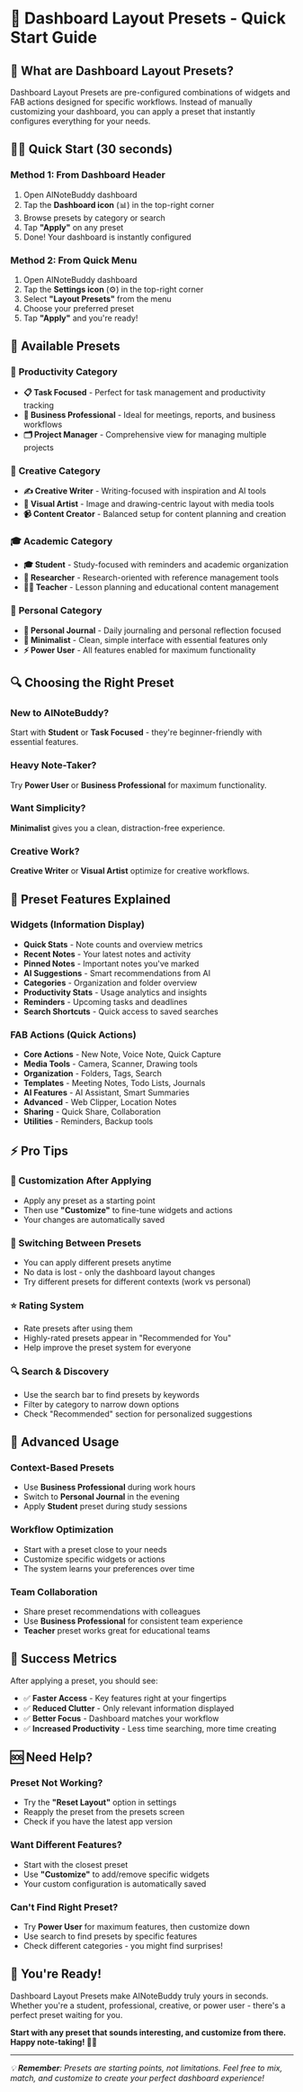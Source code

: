 # 🚀 Dashboard Layout Presets - Quick Start Guide

## 🎯 **What are Dashboard Layout Presets?**

Dashboard Layout Presets are pre-configured combinations of widgets and FAB actions designed for specific workflows. Instead of manually customizing your dashboard, you can apply a preset that instantly configures everything for your needs.

## 🏃‍♂️ **Quick Start (30 seconds)**

### **Method 1: From Dashboard Header**
1. Open AINoteBuddy dashboard
2. Tap the **Dashboard icon** (📊) in the top-right corner
3. Browse presets by category or search
4. Tap **"Apply"** on any preset
5. Done! Your dashboard is instantly configured

### **Method 2: From Quick Menu**
1. Open AINoteBuddy dashboard  
2. Tap the **Settings icon** (⚙️) in the top-right corner
3. Select **"Layout Presets"** from the menu
4. Choose your preferred preset
5. Tap **"Apply"** and you're ready!

## 🎨 **Available Presets**

### 💼 **Productivity Category**
- **📋 Task Focused** - Perfect for task management and productivity tracking
- **💼 Business Professional** - Ideal for meetings, reports, and business workflows  
- **🗂️ Project Manager** - Comprehensive view for managing multiple projects

### 🎨 **Creative Category**
- **✍️ Creative Writer** - Writing-focused with inspiration and AI tools
- **🎨 Visual Artist** - Image and drawing-centric layout with media tools
- **📹 Content Creator** - Balanced setup for content planning and creation

### 🎓 **Academic Category**
- **🎓 Student** - Study-focused with reminders and academic organization
- **🔬 Researcher** - Research-oriented with reference management tools
- **👩‍🏫 Teacher** - Lesson planning and educational content management

### 👤 **Personal Category**
- **📔 Personal Journal** - Daily journaling and personal reflection focused
- **🎯 Minimalist** - Clean, simple interface with essential features only
- **⚡ Power User** - All features enabled for maximum functionality

## 🔍 **Choosing the Right Preset**

### **New to AINoteBuddy?** 
Start with **Student** or **Task Focused** - they're beginner-friendly with essential features.

### **Heavy Note-Taker?**
Try **Power User** or **Business Professional** for maximum functionality.

### **Want Simplicity?**
**Minimalist** gives you a clean, distraction-free experience.

### **Creative Work?**
**Creative Writer** or **Visual Artist** optimize for creative workflows.

## 🎯 **Preset Features Explained**

### **Widgets** (Information Display)
- **Quick Stats** - Note counts and overview metrics
- **Recent Notes** - Your latest notes and activity
- **Pinned Notes** - Important notes you've marked
- **AI Suggestions** - Smart recommendations from AI
- **Categories** - Organization and folder overview
- **Productivity Stats** - Usage analytics and insights
- **Reminders** - Upcoming tasks and deadlines
- **Search Shortcuts** - Quick access to saved searches

### **FAB Actions** (Quick Actions)
- **Core Actions** - New Note, Voice Note, Quick Capture
- **Media Tools** - Camera, Scanner, Drawing tools
- **Organization** - Folders, Tags, Search
- **Templates** - Meeting Notes, Todo Lists, Journals
- **AI Features** - AI Assistant, Smart Summaries
- **Advanced** - Web Clipper, Location Notes
- **Sharing** - Quick Share, Collaboration
- **Utilities** - Reminders, Backup tools

## ⚡ **Pro Tips**

### **🎨 Customization After Applying**
- Apply any preset as a starting point
- Then use **"Customize"** to fine-tune widgets and actions
- Your changes are automatically saved

### **🔄 Switching Between Presets**
- You can apply different presets anytime
- No data is lost - only the dashboard layout changes
- Try different presets for different contexts (work vs personal)

### **⭐ Rating System**
- Rate presets after using them
- Highly-rated presets appear in "Recommended for You"
- Help improve the preset system for everyone

### **🔍 Search & Discovery**
- Use the search bar to find presets by keywords
- Filter by category to narrow down options
- Check "Recommended" section for personalized suggestions

## 🚀 **Advanced Usage**

### **Context-Based Presets**
- Use **Business Professional** during work hours
- Switch to **Personal Journal** in the evening
- Apply **Student** preset during study sessions

### **Workflow Optimization**
- Start with a preset close to your needs
- Customize specific widgets or actions
- The system learns your preferences over time

### **Team Collaboration**
- Share preset recommendations with colleagues
- Use **Business Professional** for consistent team experience
- **Teacher** preset works great for educational teams

## 🎯 **Success Metrics**

After applying a preset, you should see:
- ✅ **Faster Access** - Key features right at your fingertips
- ✅ **Reduced Clutter** - Only relevant information displayed  
- ✅ **Better Focus** - Dashboard matches your workflow
- ✅ **Increased Productivity** - Less time searching, more time creating

## 🆘 **Need Help?**

### **Preset Not Working?**
- Try the **"Reset Layout"** option in settings
- Reapply the preset from the presets screen
- Check if you have the latest app version

### **Want Different Features?**
- Start with the closest preset
- Use **"Customize"** to add/remove specific widgets
- Your custom configuration is automatically saved

### **Can't Find Right Preset?**
- Try **Power User** for maximum features, then customize down
- Use search to find presets by specific features
- Check different categories - you might find surprises!

## 🎉 **You're Ready!**

Dashboard Layout Presets make AINoteBuddy truly yours in seconds. Whether you're a student, professional, creative, or power user - there's a perfect preset waiting for you.

**Start with any preset that sounds interesting, and customize from there. Happy note-taking! 📝✨**

---

*💡 **Remember**: Presets are starting points, not limitations. Feel free to mix, match, and customize to create your perfect dashboard experience!*